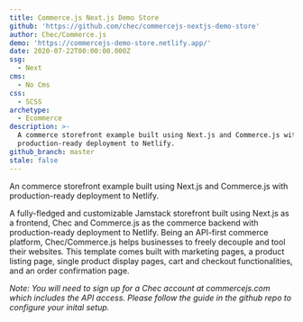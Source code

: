```yaml
---
title: Commerce.js Next.js Demo Store
github: 'https://github.com/chec/commercejs-nextjs-demo-store'
author: Chec/Commerce.js
demo: 'https://commercejs-demo-store.netlify.app/'
date: 2020-07-22T00:00:00.000Z
ssg:
  - Next
cms:
  - No Cms
css:
  - SCSS
archetype:
  - Ecommerce
description: >-
  A commerce storefront example built using Next.js and Commerce.js with
  production-ready deployment to Netlify.
github_branch: master
stale: false
---
```


An commerce storefront example built using Next.js and Commerce.js with production-ready deployment to Netlify.

A fully-fledged and customizable Jamstack storefront built using Next.js as a frontend, Chec and Commerce.js as the commerce backend with production-ready deployment to Netlify. Being an API-first commerce platform, Chec/Commerce.js helps businesses to freely decouple and tool their websites. This template comes built with marketing pages, a product listing page, single product display pages, cart and checkout functionalities, and an order confirmation page.

_Note: You will need to sign up for a Chec account at commercejs.com which includes the API access. Please follow the guide in the github repo to configure your inital setup._
